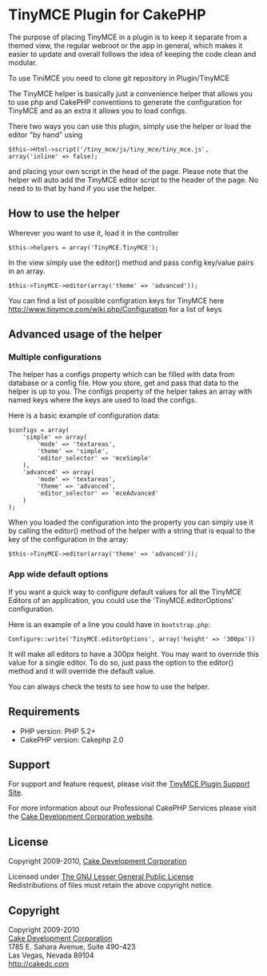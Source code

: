 # TinyMCE Plugin for CakePHP #

The purpose of placing TinyMCE in a plugin is to keep it separate from a themed
view, the regular webroot or the app in general, which makes it easier to update
and overall follows the idea of keeping the code clean and modular.

To use TiniMCE you need to clone git repository in Plugin/TinyMCE

The TinyMCE helper is basically just a convenience helper that allows you to use
php and CakePHP conventions to generate the configuration for TinyMCE and as an
extra it allows you to load configs.


There two ways you can use this plugin, simply use the helper or load the editor
"by hand" using 

	$this->Html->script('/tiny_mce/js/tiny_mce/tiny_mce.js', array('inline' => false);

and placing your own script in the head of the page. Please note that the helper
will auto add the TinyMCE editor script to the header of the page. No need to
to that by hand if you use the helper.

## How to use the helper ##

Wherever you want to use it, load it in the controller

	$this->helpers = array('TinyMCE.TinyMCE');


In the view simply use the editor() method and pass config key/value pairs in an
array.

	$this->TinyMCE->editor(array('theme' => 'advanced'));


You can find a list of possible configration keys for TinyMCE here
http://www.tinymce.com/wiki.php/Configuration for a list of keys

## Advanced usage of the helper ##

### Multiple configurations

The helper has a configs property which can be filled with data from database
or a config file. How you store, get and pass that data to the helper is up to
you. The configs property of the helper takes an array with named keys where 
the keys are used to load the configs.

Here is a basic example of configuration data:

	$configs = array(
		'simple' => array(
			'mode' => 'textareas',
			'theme' => 'simple',
			'editor_selector' => 'mceSimple'
		),
		'advanced' => array(
			'mode' => 'textareas',
			'theme' => 'advanced',
			'editor_selector' => 'mceAdvanced'
		)
	);


When you loaded the configuration into the property you can simply use it by
calling the editor() method of the helper with a string that is equal to the key
of the configuration in the array:

	$this->TinyMCE->editor(array('theme' => 'advanced'));

### App wide default options

If you want a quick way to configure default values for all the TinyMCE Editors
of an application, you could use the 'TinyMCE.editorOptions' configuration.

Here is an example of a line you could have in `bootstrap.php`:

	Configure::write('TinyMCE.editorOptions', array('height' => '300px'))

It will make all editors to have a 300px height. You may want to override this
value for a single editor. To do so, just pass the option to the editor() method
and it will override the default value.


You can always check the tests to see how to use the helper.

## Requirements ##

* PHP version: PHP 5.2+
* CakePHP version: Cakephp 2.0

## Support ##

For support and feature request, please visit the [TinyMCE Plugin Support Site](https://github.com/CakeDC/TinyMCE).

For more information about our Professional CakePHP Services please visit the [Cake Development Corporation website](http://cakedc.com).

## License ##

Copyright 2009-2010, [Cake Development Corporation](http://cakedc.com)

Licensed under [The GNU Lesser General Public License](http://www.gnu.org/licenses/lgpl.html)<br/>
Redistributions of files must retain the above copyright notice.

## Copyright ###

Copyright 2009-2010<br/>
[Cake Development Corporation](http://cakedc.com)<br/>
1785 E. Sahara Avenue, Suite 490-423<br/>
Las Vegas, Nevada 89104<br/>
http://cakedc.com<br/>
